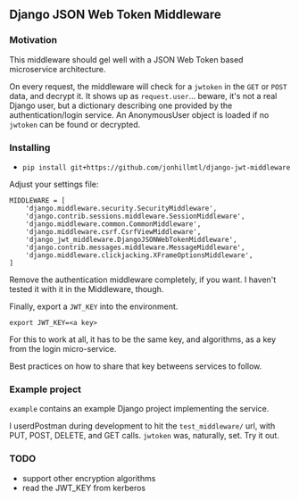 ## Django JSON Web Token Middleware

### Motivation

This middleware should gel well with a JSON Web Token based microservice architecture.

On every request, the middleware will check for a `jwtoken` in the `GET` or `POST` data,
and decrypt it. It shows up as `request.user`... beware, it's not a real Django user, but
a dictionary describing one provided by the authentication/login service. An AnonymousUser object
is loaded if no `jwtoken` can be found or decrypted.

### Installing

- `pip install git+https://github.com/jonhillmtl/django-jwt-middleware`

Adjust your settings file:

```
MIDDLEWARE = [
    'django.middleware.security.SecurityMiddleware',
    'django.contrib.sessions.middleware.SessionMiddleware',
    'django.middleware.common.CommonMiddleware',
    'django.middleware.csrf.CsrfViewMiddleware',
    'django_jwt_middleware.DjangoJSONWebTokenMiddleware',
    'django.contrib.messages.middleware.MessageMiddleware',
    'django.middleware.clickjacking.XFrameOptionsMiddleware',
]
```

Remove the authentication middleware completely, if you want. I haven't tested it with it in the Middleware, though.

Finally, export a `JWT_KEY` into the environment.

`export JWT_KEY=<a key>`
    
For this to work at all, it has to be the same key, and algorithms, as a key from the login micro-service.

Best practices on how to share that key betweens services to follow.

### Example project

`example` contains an example Django project implementing the service.

I userdPostman during development to hit the `test_middleware/` url, with PUT, POST, DELETE, and GET calls. `jwtoken` was, naturally, set. Try it out.

### TODO

- support other encryption algorithms
- read the JWT_KEY from kerberos
